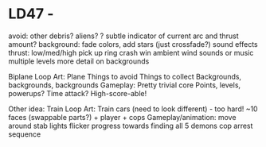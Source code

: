 LD47 -
============================

avoid: other debris? aliens?
? subtle indicator of current arc and thrust amount?
background: fade colors, add stars (just crossfade?)
sound effects
  thrust: low/med/high
  pick up ring
  crash
  win
ambient wind sounds or music
multiple levels
more detail on backgrounds

Biplane Loop
Art:
  Plane
  Things to avoid
  Things to collect
  Backgrounds, backgrounds, backgrounds
Gameplay:
  Pretty trivial core
  Points, levels, powerups? Time attack?
    High-score-able!

Other idea: Train Loop
Art:
  Train cars (need to look different) - too hard!
  ~10 faces (swappable parts?) + player + cops
Gameplay/animation:
  move around
  stab
  lights flicker
  progress towards finding all 5 demons
  cop arrest sequence
